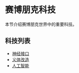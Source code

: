 # 赛博朋克科技

本节介绍赛博朋克世界中的重要科技。

## 科技列表

*   [神经接口](科技/神经接口.md)
*   [义体改造](科技/义体改造.md)
*   [人工智能](科技/人工智能.md)
